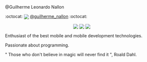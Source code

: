 @Guilherme Leonardo Nallon





<p>
  :octocat: 
  <img align="center" src="https://img.shields.io/static/v1?l&logo=Instagram"/>
  <a href="https://www.instagram.com/guilherme_nallon/">@guilherme_nallon</a> 
  :octocat:
</p>

<p align="center">
  <img align="center" src="https://img.shields.io/static/v1?label=Tec&style=flat-square&logo=Ionic&message=Ionic&color=blue"/>
  <img align="center" src="https://img.shields.io/static/v1?label=Tec&style=flat-square&logo=Firebase&message=Firebase&color=blue"/>
  <img align="center" src="https://img.shields.io/static/v1?label=Tec&style=flat-square&logo=TypeScript&message=TypeScript&color=blue"/>
</p>

Enthusiast of the best mobile and mobile development technologies.

Passionate about programming.

" Those who don't believe in magic will never find it ", Roald Dahl.
